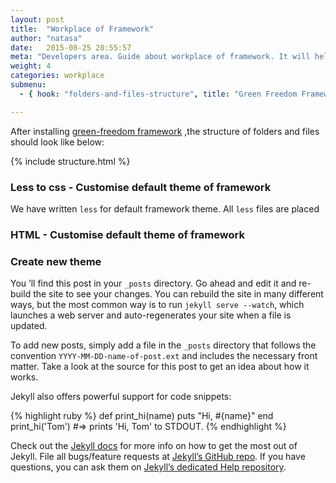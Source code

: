 ```yaml
---
layout: post
title:  "Workplace of Framework"
author: "natasa"
date:   2015-08-25 20:55:57
meta: "Developers area. Guide about workplace of framework. It will help you to understand how the framework works. Also, it will help you to modify default theme of the framework or create your theme"
weight: 4
categories: workplace
submenu:
  - { hook: "folders-and-files-structure", title: "Green Freedom Framework -  folders and files structure" }

---
```


After installing <a class="page-link" href="{{ '/installation/2015/08/25/framework-installation.html' | prepend: site.baseurl }}">green-freedom framework</a> ,the structure of folders and files should look like below:


{% include structure.html %}

### Less to css - Customise default theme of framework 

We have written  `less` for default framework theme.  All `less` files are placed





### HTML - Customise default theme of framework


### Create new theme

You ’ll find this post in your `_posts` directory. Go ahead and edit it and re-build the site to see your changes. You can rebuild the site in many different ways, but the most common way is to run `jekyll serve --watch`, which launches a web server and auto-regenerates your site when a file is updated.

To add new posts, simply add a file in the `_posts` directory that follows the convention `YYYY-MM-DD-name-of-post.ext` and includes the necessary front matter. Take a look at the source for this post to get an idea about how it works.

Jekyll also offers powerful support for code snippets:

{% highlight ruby %}
def print_hi(name)
  puts "Hi, #{name}"
end
print_hi('Tom')
#=> prints 'Hi, Tom' to STDOUT.
{% endhighlight %}

Check out the [Jekyll docs][jekyll] for more info on how to get the most out of Jekyll. File all bugs/feature requests at [Jekyll’s GitHub repo][jekyll-gh]. If you have questions, you can ask them on [Jekyll’s dedicated Help repository][jekyll-help].

[jekyll]:      http://jekyllrb.com
[jekyll-gh]:   https://github.com/jekyll/jekyll
[jekyll-help]: https://github.com/jekyll/jekyll-help
